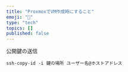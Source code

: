 ```yaml
---
title: "ProxmoxでVM作成時にすること"
emoji: "🎃"
type: "tech"
topics: []
published: false
---
```


公開鍵の送信
```
ssh-copy-id -i 鍵の場所 ユーザー名@ホストアドレス
```